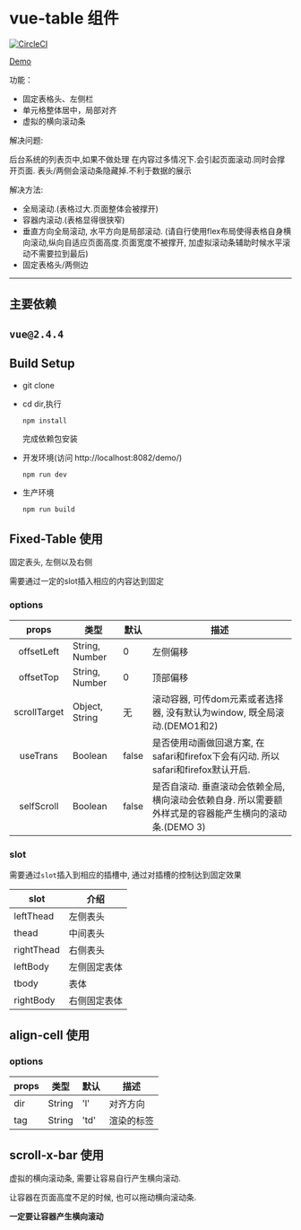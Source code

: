 # vue-table 组件

[![CircleCI](https://circleci.com/gh/zWingz/vue-fixed-table.svg?style=svg)](https://circleci.com/gh/zWingz/vue-fixed-table)

[Demo](https://zwing.site/vue-fixed-table/docs/)

功能：
+ 固定表格头、左侧栏
+ 单元格整体居中，局部对齐
+ 虚拟的横向滚动条

解决问题:

后台系统的列表页中,如果不做处理
在内容过多情况下.会引起页面滚动.同时会撑开页面.
表头/两侧会滚动条隐藏掉.不利于数据的展示

解决方法:
+ 全局滚动.(表格过大.页面整体会被撑开)
+ 容器内滚动.(表格显得很狭窄)
+ 垂直方向全局滚动, 水平方向是局部滚动. (请自行使用flex布局使得表格自身横向滚动,纵向自适应页面高度.页面宽度不被撑开, 加虚拟滚动条辅助时候水平滚动不需要拉到最后)
+ 固定表格头/两侧边


----
## 主要依赖

`vue@2.4.4`
----

## Build Setup

+ git clone

+ cd dir,执行

    `npm install`
    
    完成依赖包安装
    

+ 开发环境(访问 http://localhost:8082/demo/)

    `npm run dev`

+ 生产环境

    `npm run build`

## Fixed-Table 使用

固定表头, 左侧以及右侧

需要通过一定的slot插入相应的内容达到固定

### options

|    props     | 类型           | 默认  | 描述                                                         |
| :----------: | -------------- | ----- | ------------------------------------------------------------ |
|  offsetLeft  | String, Number | 0     | 左侧偏移                                                     |
|  offsetTop   | String, Number | 0     | 顶部偏移                                                     |
| scrollTarget | Object, String | 无    | 滚动容器, 可传dom元素或者选择器, 没有默认为window, 既全局滚动.(DEMO1和2) |
|   useTrans   | Boolean        | false | 是否使用动画做回退方案, 在safari和firefox下会有闪动. 所以safari和firefox默认开启. |
|  selfScroll  | Boolean        | false | 是否自滚动. 垂直滚动会依赖全局, 横向滚动会依赖自身. 所以需要额外样式是的容器能产生横向的滚动条.(DEMO 3) |


### slot

需要通过`slot`插入到相应的插槽中, 通过对插槽的控制达到固定效果

| slot       | 介绍             |
| ---------- | ------------ |
| leftThead  | 左侧表头     |
| thead      | 中间表头     |
| rightThead | 右侧表头     |
| leftBody   | 左侧固定表体 |
| tbody      | 表体         |
| rightBody  | 右侧固定表体 |


## align-cell 使用

### options
| props | 类型   | 默认 | 描述       |
| ------- | ------ | ---- | ---------- |
| dir     | String | 'l'  | 对齐方向   |
| tag     | String | 'td' | 渲染的标签 |


## scroll-x-bar 使用

虚拟的横向滚动条, 需要让容易自行产生横向滚动.

让容器在页面高度不足的时候, 也可以拖动横向滚动条.

**一定要让容器产生横向滚动**
